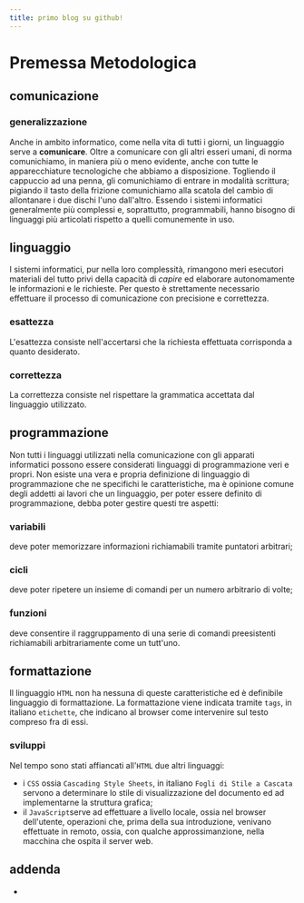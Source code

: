 ```yaml
---
title: primo blog su github!
---
```


# Premessa Metodologica

## comunicazione

### generalizzazione
Anche in ambito informatico, come nella vita di tutti i giorni, un linguaggio serve a **comunicare**. Oltre a comunicare con gli altri esseri umani, di norma comunichiamo, in maniera più o meno evidente, anche con tutte le apparecchiature tecnologiche che abbiamo a disposizione. Togliendo il cappuccio ad una penna, gli comunichiamo di entrare in modalità scrittura; pigiando il tasto della frizione comunichiamo alla scatola del cambio di allontanare i due dischi l'uno dall'altro.
Essendo i sistemi informatici generalmente più complessi e, soprattutto, programmabili, hanno bisogno di linguaggi più articolati rispetto a quelli comunemente in uso.

## linguaggio
I sistemi informatici, pur nella loro complessità, rimangono meri esecutori materiali del tutto privi della capacità di *capire* ed elaborare autonomamente le informazioni e le richieste. Per questo è strettamente necessario effettuare il processo di comunicazione con precisione e correttezza.

### esattezza
L'esattezza consiste nell'accertarsi che la richiesta effettuata corrisponda a quanto desiderato.

### correttezza
La correttezza consiste nel rispettare la grammatica accettata dal linguaggio utilizzato.

## programmazione
Non tutti i linguaggi utilizzati nella comunicazione con gli apparati informatici possono essere considerati linguaggi di programmazione veri e propri. Non esiste una vera e propria definizione di linguaggio di programmazione che ne specifichi le caratteristiche, ma è opinione comune degli addetti ai lavori che un linguaggio, per poter essere definito di programmazione, debba poter gestire questi tre aspetti:

### variabili
deve poter memorizzare informazioni richiamabili tramite puntatori arbitrari;

### cicli
deve poter ripetere un insieme di comandi per un numero arbitrario di volte;

### funzioni
deve consentire il raggruppamento di una serie di comandi preesistenti richiamabili arbitrariamente come un tutt'uno.

## formattazione
Il linguaggio `HTML` non ha nessuna di queste caratteristiche ed è definibile linguaggio di formattazione. La formattazione viene indicata tramite `tags`, in italiano `etichette`, che indicano al browser come intervenire sul testo compreso fra di essi.

### sviluppi
Nel tempo sono stati affiancati all'<code>HTML</code> due altri linguaggi:
 - [`CSS`]: https://www.w3schools.com/css/css_intro.asp
    i `CSS` ossia `Cascading Style Sheets`, in italiano `Fogli di Stile a Cascata` servono a determinare lo stile di visualizzazione del documento ed ad implementarne la struttura grafica;
 - [`JavaScript`]: https://www.w3schools.com/js/default.asp
    il `JavaScript`serve ad effettuare a livello locale, ossia nel browser dell'utente, operazioni che, prima della sua introduzione, venivano effettuate in remoto, ossia, con qualche approssimanzione, nella macchina che ospita il server web.

 ## addenda
 - [`writing html`]: https://web.archive.org/web/20070812133549/http://zircon.mcli.dist.maricopa.edu/writinghtml_it/tut/index.html

